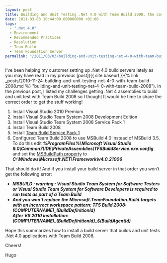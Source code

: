 ```yaml
---
layout: post
title: Building and Unit Testing .Net 4.0 with Team Build 2008, the correct order
date: 2011-03-03 10:44:00.000000000 +01:00
tags:
  - ".Net 4.0"
  - Environment
  - Recommended Practices
  - Resolution
  - Team Build
  - Team Foundation Server
permalink: "/2011/03/03/building-and-unit-testing-net-4-0-with-team-build-2008-the-correct-order/"
---
```


I’ve been helping my customer setting up .Net 4.0 build servers lately as you may have read in my previous [post]({{ site.baseurl }}{% link _posts/2010-11-24-building-and-unit-testing-net-4-0-with-team-build-2008.md %} "building-and-unit-testing-net-4-0-with-team-build-2008"). In the previous post, I listed my challenges getting .Net 4 assemblies to build and unit test with Team Build 2008 so I thought It would be time to share the correct order to get the stuff working!

1. Install Visual Studio 2010 Premium
2. Install Visual Studio Team System 2008 Development Edition
3. Install Visual Studio Team System 2008 Service Pack 1
4. Install Team Build 2008
5. Install [Team Build Service Pack 1](http://www.microsoft.com/downloads/details.aspx?FamilyId=9E40A5B6-DA41-43A2-A06D-3CEE196BFE3D&displaylang=en "Team Build Service Pack 1")
6. Configured Team Build 2008 to use MSBuild 4.0 instead of MSBuild 3.5. To do this edit _**%ProgramFiles%\Microsoft Visual Studio 9.0\Common7\IDE\PrivateAssemblies\TFSBuildService.exe.config**_ and set the [MSBuildPath property](http://msdn.microsoft.com/en-us/library/aa833875.aspx) to _**C:\Windows\Microsoft.NET\Framework\v4.0.21006**_

That should do it! And if you install your build server in that order you won’t get the following error:

- _**MSBUILD : warning : Visual Studio Team System for Software Testers or Visual Studio Team System for Software Developers is required to run tests as part of a Team Build**_
- _**And you won’t replace the Microsoft.TeamFoundation.Build.targets with an incorrect workspace pattern:
  TFS Build 2008:  
  $(COMPUTERNAME)\_$(BuildDefinitionId)  
  After VS 2010 installation:  
  $(COMPUTERNAME)\_$(BuildDefinitionId)\_$(BuildAgentId)**_

Hope this summarizes how to install a build server that builds and unit tests .Net 4.0 applications with Team Build 2008.

Cheers!

Hugo
